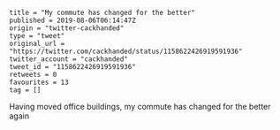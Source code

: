 ```
title = "My commute has changed for the better"
published = 2019-08-06T06:14:47Z
origin = "twitter-cackhanded"
type = "tweet"
original_url = "https://twitter.com/cackhanded/status/1158622426919591936"
twitter_account = "cackhanded"
tweet_id = "1158622426919591936"
retweets = 0
favourites = 13
tag = []
```

Having moved office buildings, my commute has changed for the better again

<p class='image'><img src='https://mnf.m17s.net/2019/08/06/EBRA86WXoAEZ6zo.jpg' alt=''></p>

